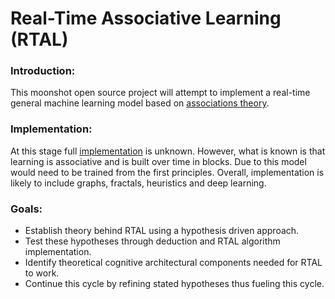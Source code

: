 # Real-Time Associative Learning (RTAL)

### Introduction: 
This moonshot open source project will attempt to implement a real-time general machine learning model based on [associations theory](/THEORY.md). 

### Implementation: 
At this stage full [implementation](/IMPLEMENTATION.md) is unknown. However, what is known is that learning is associative and is built over time in blocks. Due to this model would need to be trained from the first principles. Overall, implementation is likely to include graphs, fractals, heuristics and deep learning. 

### Goals: 
* Establish theory behind RTAL using a hypothesis driven approach. 
* Test these hypotheses through deduction and RTAL algorithm implementation. 
* Identify theoretical cognitive architectural components needed for RTAL to work. 
* Continue this cycle by refining stated hypotheses thus fueling this cycle. 
